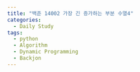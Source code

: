 ```yaml
---
title: "백준 14002 가장 긴 증가하는 부분 수열4"
categories:
  - Daily Study
tags:
  - python
  - Algorithm
  - Dynamic Programming
  - Backjon
---
```

